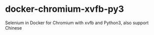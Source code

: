 # docker-chromium-xvfb-py3
Selenium in Docker for Chromium with xvfb and Python3, also support Chinese 
